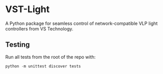 # VST-Light
A Python package for seamless control of network-compatible VLP light controllers from VS Technology.


## Testing
Run all tests from the root of the repo with:
```python
python -m unittest discover tests
```